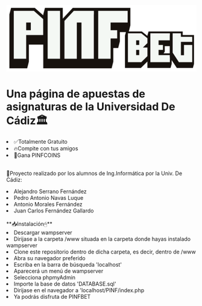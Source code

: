 ![Alt text](Estatico/Imagenes/s2-minimized.png?raw=true "Optional Title")

# **Una página de apuestas de asignaturas de la Universidad De Cádiz**🏛
<li>✅Totalmente Gratuito</li>
<li>🔥Compite con tus amigos</li>
<li>💸Gana PINFCOINS</li>
<br>

👦Proyecto realizado por los alumnos de Ing.Informática por la Univ. De Cádiz:<br>
<li>Alejandro Serrano Fernández</li>
<li>Pedro Antonio Navas Luque</li>
<li>Antonio Morales Fernández</li>
<li>Juan Carlos Fernández Gallardo</li>
<br>
**📥Instalación🖱**
<li>Descargar wampserver</li>				
<li>Dirijase a la carpeta /www situada en la carpeta donde hayas instalado wampserver</li>
<li>Clone este repositorio dentro de dicha carpeta, es decir, dentro de /www</li>
<li>Abra su navegador preferido</li>
<li>Escriba en la barra de búsqueda 'localhost'</li>
<li>Aparecerá un menú de wampserver</li>
<li>Selecciona phpmyAdmin</li>
<li>Importe la base de datos 'DATABASE.sql'</li>
<li>Dirijase en el navegador a 'localhost/PINF/index.php</li>
<li>Ya podrás disfruta de PINFBET</li>
